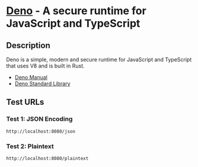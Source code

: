 
# [Deno](https://deno.land/) - A secure runtime for JavaScript and TypeScript

## Description

Deno is a simple, modern and secure runtime for JavaScript and TypeScript that uses V8 and is built in Rust.

* [Deno Manual](https://deno.land/manual)
* [Deno Standard Library](https://deno.land/std)

## Test URLs

### Test 1: JSON Encoding

    http://localhost:8080/json

### Test 2: Plaintext

    http://localhost:8080/plaintext
